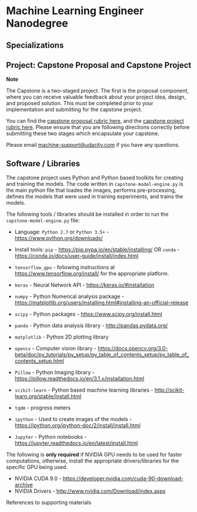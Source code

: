 # Machine Learning Engineer Nanodegree
## Specializations
## Project: Capstone Proposal and Capstone Project

**Note**

The Capstone is a two-staged project. The first is the proposal component, where you can receive valuable feedback about your project idea, design, and proposed solution. This must be completed prior to your implementation and submitting for the capstone project. 

You can find the [capstone proposal rubric here](https://review.udacity.com/#!/rubrics/410/view), and the [capstone project rubric here](https://review.udacity.com/#!/rubrics/108/view). Please ensure that you are following directions correctly before submitting these two stages which encapsulate your capstone.

Please email [machine-support@udacity.com](mailto:machine-support@udacity.com) if you have any questions.

## Software / Libraries

The capstone project uses Python and Python based toolkits for creating and training the models.  The code written in `capstone-model-engine.py` is the main python file that loades the images, performs pre-processing, defines the models that were used in training experiments, and trains the models.  

The following tools / libraries should be installed in order to run the `capstone-model-engine.py` file:

- Language: `Python 2.7` or `Python 3.5+` - https://www.python.org/downloads/
- Install tools: `pip` - https://pip.pypa.io/en/stable/installing/  OR `conda` - https://conda.io/docs/user-guide/install/index.html


- `tensorflow_gpu` - following instructions at https://www.tensorflow.org/install/ for the appropriate platform.
- `keras` - Neural Network API - https://keras.io/#installation
- `numpy` - Python Numerical analysis package - https://matplotlib.org/users/installing.html#installing-an-official-release
- `scipy` - Python packages - https://www.scipy.org/install.html
- `panda` - Python data analysis library - http://pandas.pydata.org/
- `matplotlib` - Python 2D plotting library
- `opencv` - Computer vision library - https://docs.opencv.org/3.0-beta/doc/py_tutorials/py_setup/py_table_of_contents_setup/py_table_of_contents_setup.html
- `Pillow` - Python Imaging library - https://pillow.readthedocs.io/en/3.1.x/installation.html
- `scikit-learn` - Python based machine learning libraries - http://scikit-learn.org/stable/install.html
- `tqdm` - progress meters 
- `ipython` - Used to create images of the models - https://ipython.org/ipython-doc/2/install/install.html
- `Jupyter` - Python notebooks  - https://jupyter.readthedocs.io/en/latest/install.html

The following is **only required** if NVIDIA GPU needs to be used for faster computations, otherwise, install the appropriate drivers/libraries for the specific GPU being used.

- NVIDIA CUDA 9.0 - https://developer.nvidia.com/cuda-90-download-archive
- NVIDIA Drivers - http://www.nvidia.com/Download/index.aspx

References to supporting materials

